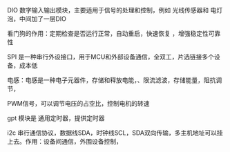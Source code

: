 
DIO  数字输入输出模块，主要适用于信号的处理和控制，例如 光线传感器和  电灯泡，中间加了一层DIO


看门狗的作用：定期检查是否运行正常，自动重启，快速恢复 ，增强稳定性可靠性


SPI 是一种串行外设接口，用于MCU和外部设备通信，全双工，片选链接多个设备，成本低


电感：电感是一种电子元器件，存储和释放电能，、限流滤波，存储能量，阻抗调节，


PWM信号，可以调节电压的占空比，控制电机的转速

gpt 模块是 通用定时器，提供定时器

i2c 串行通信协议，数据线SDA，时钟线SCL，SDA双向传输，多主机地址可以挂上去。作用：设备间通信，外围设备控制，



